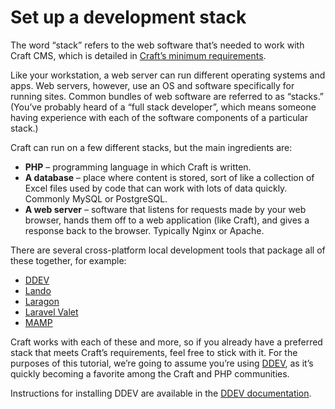 # Set up a development stack

The word “stack” refers to the web software that’s needed to work with Craft CMS, which is detailed in [Craft’s minimum requirements](/4.x/requirements.md).

Like your workstation, a web server can run different operating systems and apps. Web servers, however, use an OS and software specifically for running sites. Common bundles of web software are referred to as “stacks.” (You’ve probably heard of a “full stack developer”, which means someone having experience with each of the software components of a particular stack.)

Craft can run on a few different stacks, but the main ingredients are:

- **PHP** – programming language in which Craft is written.
- **A database** – place where content is stored, sort of like a collection of Excel files used by code that can work with lots of data quickly. Commonly MySQL or PostgreSQL.
- **A web server** – software that listens for requests made by your web browser, hands them off to a web application (like Craft), and gives a response back to the browser. Typically Nginx or Apache.

There are several cross-platform local development tools that package all of these together, for example:

- [DDEV](https://ddev.com/)
- [Lando](https://lando.dev/)
- [Laragon](https://laragon.org/)
- [Laravel Valet](https://laravel.com/docs/8.x/valet)
- [MAMP](https://www.mamp.info/en/mac/)

Craft works with each of these and more, so if you already have a preferred stack that meets Craft’s requirements, feel free to stick with it. For the purposes of this tutorial, we’re going to assume you’re using [DDEV](https://ddev.com/), as it’s quickly becoming a favorite among the Craft and PHP communities.

Instructions for installing DDEV are available in the [DDEV documentation](https://ddev.readthedocs.io/en/stable/).
